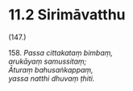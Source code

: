 

# 11.2 Sirimāvatthu



(147.)

158\. _Passa cittakataṃ bimbaṃ,_  
_arukāyaṃ samussitaṃ;_  
_Āturaṃ bahusaṅkappaṃ,_  
_yassa natthi dhuvaṃ ṭhiti._  




